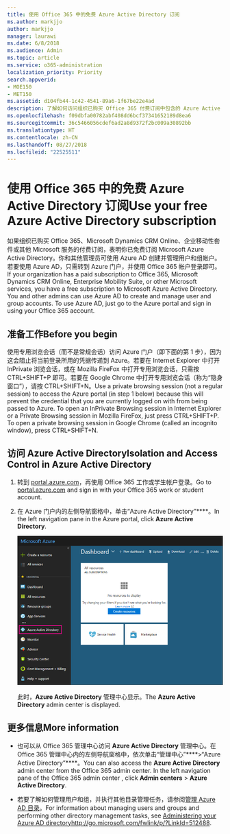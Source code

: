 ```yaml
---
title: 使用 Office 365 中的免费 Azure Active Directory 订阅
ms.author: markjjo
author: markjjo
manager: laurawi
ms.date: 6/8/2018
ms.audience: Admin
ms.topic: article
ms.service: o365-administration
localization_priority: Priority
search.appverid:
- MOE150
- MET150
ms.assetid: d104fb44-1c42-4541-89a6-1f67be22e4ad
description: 了解如何访问组织已购买 Office 365 付费订阅中包含的 Azure Active Directory。
ms.openlocfilehash: f09dbfa00782abf408dd6bcf37341652189d8ea6
ms.sourcegitcommit: 36c5466056cdef6ad2a8d9372f2bc009a30892bb
ms.translationtype: HT
ms.contentlocale: zh-CN
ms.lasthandoff: 08/27/2018
ms.locfileid: "22525511"
---
```

# <a name="use-your-free-azure-active-directory-subscription-in-office-365"></a><span data-ttu-id="4fc8b-103">使用 Office 365 中的免费 Azure Active Directory 订阅</span><span class="sxs-lookup"><span data-stu-id="4fc8b-103">Use your free Azure Active Directory subscription</span></span>

<span data-ttu-id="4fc8b-p101">如果组织已购买 Office 365、Microsoft Dynamics CRM Online、企业移动性套件或其他 Microsoft 服务的付费订阅，表明你已免费订阅 Microsoft Azure Active Directory。你和其他管理员可使用 Azure AD 创建并管理用户和组帐户。若要使用 Azure AD，只需转到 Azure 门户，并使用 Office 365 帐户登录即可。</span><span class="sxs-lookup"><span data-stu-id="4fc8b-p101">If your organization has a paid subscription to Office 365, Microsoft Dynamics CRM Online, Enterprise Mobility Suite, or other Microsoft services, you have a free subscription to Microsoft Azure Active Directory. You and other admins can use Azure AD to create and manage user and group accounts. To use Azure AD, just go to the Azure portal and sign in using your Office 365 account.</span></span>
  
## <a name="before-you-begin"></a><span data-ttu-id="4fc8b-107">准备工作</span><span class="sxs-lookup"><span data-stu-id="4fc8b-107">Before you begin</span></span>

<span data-ttu-id="4fc8b-p102">使用专用浏览会话（而不是常规会话）访问 Azure 门户（即下面的第 1 步），因为这会阻止将当前登录所用的凭据传递到 Azure。若要在 Internet Explorer 中打开 InPrivate 浏览会话，或在 Mozilla FireFox 中打开专用浏览会话，只需按 CTRL+SHIFT+P 即可。若要在 Google Chrome 中打开专用浏览会话（称为“隐身窗口”），请按 CTRL+SHIFT+N。</span><span class="sxs-lookup"><span data-stu-id="4fc8b-p102">Use a private browsing session (not a regular session) to access the Azure portal (in step 1 below) because this will prevent the credential that you are currently logged on with from being passed to Azure. To open an InPrivate Browsing session in Internet Explorer or a Private Browsing session in Mozilla FireFox, just press CTRL+SHIFT+P. To open a private browsing session in Google Chrome (called an incognito window), press CTRL+SHIFT+N.</span></span>
  
## <a name="access-azure-active-directory"></a><span data-ttu-id="4fc8b-111">访问 Azure Active Directory</span><span class="sxs-lookup"><span data-stu-id="4fc8b-111">Isolation and Access Control in Azure Active Directory</span></span>

1. <span data-ttu-id="4fc8b-112">转到 [portal.azure.com](https://portal.azure.com)，再使用 Office 365 工作或学生帐户登录。</span><span class="sxs-lookup"><span data-stu-id="4fc8b-112">Go to [portal.azure.com](https://portal.azure.com) and sign in with your Office 365 work or student account.</span></span> 
    
2. <span data-ttu-id="4fc8b-113">在 Azure 门户内的左侧导航窗格中，单击“Azure Active Directory”\*\*\*\*。</span><span class="sxs-lookup"><span data-stu-id="4fc8b-113">In the left navigation pane in the Azure portal, click **Azure Active Directory**.</span></span>
    
    ![在 Azure 门户内的左侧导航窗格中，单击“Azure Active Directory”。](media/97d2d72f-ac20-46ab-898c-851f6009b453.png)
  
    <span data-ttu-id="4fc8b-115">此时，**Azure Active Directory** 管理中心显示。</span><span class="sxs-lookup"><span data-stu-id="4fc8b-115">The **Azure Active Directory** admin center is displayed.</span></span> 
    
## <a name="more-information"></a><span data-ttu-id="4fc8b-116">更多信息</span><span class="sxs-lookup"><span data-stu-id="4fc8b-116">More information</span></span>

- <span data-ttu-id="4fc8b-p103">也可以从 Office 365 管理中心访问 **Azure Active Directory** 管理中心。在 Office 365 管理中心内的左侧导航窗格中，依次单击“管理中心”\*\*\*\*\>“Azure Active Directory”\*\*\*\*。</span><span class="sxs-lookup"><span data-stu-id="4fc8b-p103">You can also access the **Azure Active Directory** admin center from the Office 365 admin center. In the left navigation pane of the Office 365 admin center , click **Admin centers** \> **Azure Active Directory**.</span></span>
    
- <span data-ttu-id="4fc8b-119">若要了解如何管理用户和组，并执行其他目录管理任务，请参阅[管理 Azure AD 目录](https://docs.microsoft.com/azure/active-directory/active-directory-administer)。</span><span class="sxs-lookup"><span data-stu-id="4fc8b-119">For information about managing users and groups and performing other directory management tasks, see [Administering your Azure AD directoryhttp://go.microsoft.com/fwlink/p/?LinkId=512488](https://docs.microsoft.com/azure/active-directory/active-directory-administer).</span></span>
